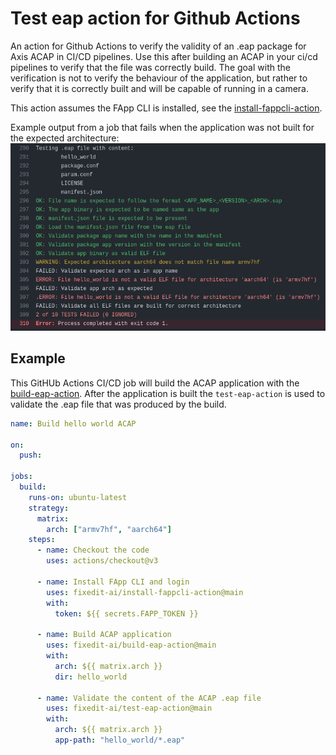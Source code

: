 # Test eap action for Github Actions
An action for Github Actions to verify the validity of an .eap package for Axis ACAP in CI/CD pipelines. Use this after building an ACAP in your ci/cd pipelines to verify that the file was correctly build. The goal with the verification is not to verify the behaviour of the application, but rather to verify that it is correctly built and will be capable of running in a camera.

This action assumes the FApp CLI is installed, see the [install-fappcli-action](https://github.com/fixedit-ai/install-fappcli-action).

Example output from a job that fails when the application was not built for the expected architecture:
![cicd screenshot](https://github.com/fixedit-ai/test-eap-action/blob/images/images/screenshot.png?raw=true)

## Example
This GitHUb Actions CI/CD job will build the ACAP application with the [build-eap-action](https://github.com/fixedit-ai/build-eap-action). After the application is built the `test-eap-action` is used to validate the .eap file that was produced by the build.

```yaml
name: Build hello world ACAP

on:
  push:

jobs:
  build:
    runs-on: ubuntu-latest
    strategy:
      matrix:
        arch: ["armv7hf", "aarch64"]
    steps:
      - name: Checkout the code
        uses: actions/checkout@v3

      - name: Install FApp CLI and login
        uses: fixedit-ai/install-fappcli-action@main
        with:
          token: ${{ secrets.FAPP_TOKEN }}

      - name: Build ACAP application
        uses: fixedit-ai/build-eap-action@main
        with:
          arch: ${{ matrix.arch }}
          dir: hello_world

      - name: Validate the content of the ACAP .eap file
        uses: fixedit-ai/test-eap-action@main
        with:
          arch: ${{ matrix.arch }}
          app-path: "hello_world/*.eap"
```